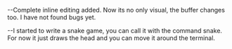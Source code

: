 --Complete inline editing added. Now its no only visual, the buffer changes too. I have not found bugs yet.

--I started to write a snake game, you can call it with the command snake. For now it just draws the head and you can move it around the terminal.
